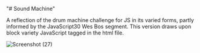"# Sound Machine" 

A reflection of the drum machine challenge for JS in its varied forms, partly informed by the JavaScript30 Wes Bos segment. This version draws upon block variety JavaScript tagged in the html file.

![Screenshot (27)](https://user-images.githubusercontent.com/75540937/132133133-0869a6fd-44f9-417f-9e61-cda9d49936b0.png)
